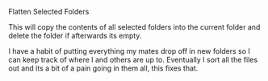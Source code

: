 Flatten Selected Folders

This will copy the contents of all selected folders into the current folder and delete the folder if afterwards its empty.
 
I have a habit of putting everything my mates drop off in new folders so I can keep track of where I and others are up to.
Eventually I sort all the files out and its a bit of a pain going in them all, this fixes that.